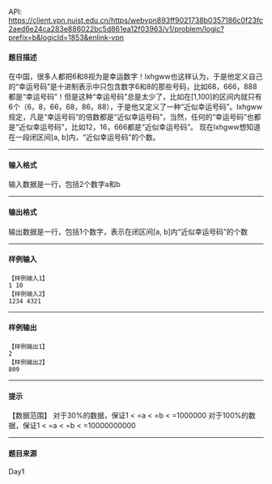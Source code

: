 API: https://client.vpn.nuist.edu.cn/https/webvpn893ff9021738b0357186c0f23fc2aed6e24ca283e886022bc5d861ea12f03963/v1/problem/logic?prefix=b&logicId=1853&enlink-vpn

#### 题目描述

在中国，很多人都把6和8视为是幸运数字！lxhgww也这样认为，于是他定义自己的“幸运号码”是十进制表示中只包含数字6和8的那些号码，比如68，666，888都是“幸运号码”！但是这种“幸运号码”总是太少了，比如在\[1,100\]的区间内就只有6个（6，8，66，68，86，88），于是他又定义了一种“近似幸运号码”。lxhgww规定，凡是“幸运号码”的倍数都是“近似幸运号码”，当然，任何的“幸运号码”也都是“近似幸运号码”，比如12，16，666都是“近似幸运号码”。 现在lxhgww想知道在一段闭区间\[a, b\]内，“近似幸运号码”的个数。

---

#### 输入格式

输入数据是一行，包括2个数字a和b

---

#### 输出格式

输出数据是一行，包括1个数字，表示在闭区间\[a, b\]内“近似幸运号码”的个数

---

#### 样例输入
```
【样例输入1】
1 10
【样例输入2】
1234 4321

```

---

#### 样例输出
```
【样例输出1】
2
【样例输出2】
809

```

---

#### 提示

【数据范围】 对于30%的数据，保证1 < =a < =b < =1000000 对于100%的数据，保证1 < =a < =b < =10000000000

---

#### 题目来源

Day1